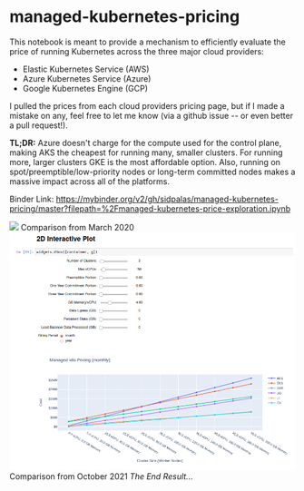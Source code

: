# managed-kubernetes-pricing

This notebook is meant to provide a mechanism to efficiently evaluate the price of running Kubernetes across the three major cloud providers:

 - Elastic Kubernetes Service (AWS)
 - Azure Kubernetes Service (Azure)
 - Google Kubernetes Engine (GCP)

I pulled the prices from each cloud providers pricing page, but if I made a mistake on any, feel free to let me know (via a github issue -- or even better a pull request!).

**TL;DR:** Azure doesn't charge for the compute used for the control plane, making AKS the cheapest for running many, smaller clusters. For running more, larger clusters GKE is the most affordable option. Also, running on spot/preemptible/low-priority nodes or long-term committed nodes makes a massive impact across all of the platforms.

Binder Link: https://mybinder.org/v2/gh/sidpalas/managed-kubernetes-pricing/master?filepath=%2Fmanaged-kubernetes-price-exploration.ipynb

![](images/interactive-plot.png)
Comparison from March 2020
![](images/interactive-plot-2.png)
Comparison from October 2021
*The End Result...*

